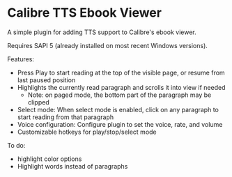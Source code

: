 # Calibre TTS Ebook Viewer

A simple plugin for adding TTS support to Calibre's ebook viewer.

Requires SAPI 5 (already installed on most recent Windows versions).

Features:

- Press Play to start reading at the top of the visible page, or resume from last paused position
- Highlights the currently read paragraph and scrolls it into view if needed
    - Note: on paged mode, the bottom part of the paragraph may be clipped
- Select mode: When select mode is enabled, click on any paragraph to start reading from that paragraph
- Voice configuration: Configure plugin to set the voice, rate, and volume
- Customizable hotkeys for play/stop/select mode

To do:
- highlight color options
- Highlight words instead of paragraphs